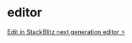 # editor

[Edit in StackBlitz next generation editor ⚡️](https://stackblitz.com/~/github.com/himanxu2/editor)